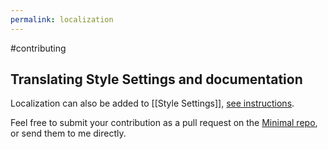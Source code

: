 ```yaml
---
permalink: localization
---
```

#contributing

## Translating Style Settings and documentation

Localization can also be added to [[Style Settings]], [see instructions](https://github.com/mgmeyers/obsidian-style-settings#localization-support).

Feel free to submit your contribution as a pull request on the [Minimal repo](https://github.com/kepano/obsidian-minimal), or send them to me directly.